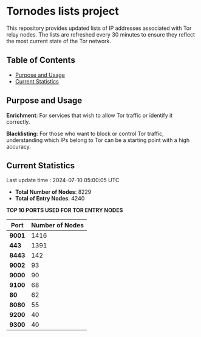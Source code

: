 # Tornodes lists project

This repository provides updated lists of IP addresses associated with Tor relay nodes. The lists are refreshed every 30 minutes to ensure they reflect the most current state of the Tor network.

## Table of Contents

- [Purpose and Usage](#purpose-and-usage)
- [Current Statistics](#current-statistics)


## Purpose and Usage

**Enrichment**: For services that wish to allow Tor traffic or identify it correctly.

**Blacklisting**: For those who want to block or control Tor traffic, understanding which IPs belong to Tor can be a starting point with a high accuracy.

## Current Statistics

Last update time : 2024-07-10 05:00:05 UTC

- **Total Number of Nodes**: 8229
- **Total of Entry Nodes**: 4240

**TOP 10 PORTS USED FOR TOR ENTRY NODES**

| **Port** | **Number of Nodes** |
|------|-----------------|
| **9001**   | 1416  |
| **443**   | 1391  |
| **8443**   | 142  |
| **9002**   | 93  |
| **9000**   | 90  |
| **9100**   | 68  |
| **80**   | 62  |
| **8080**   | 55  |
| **9200**   | 40  |
| **9300**   | 40  |

